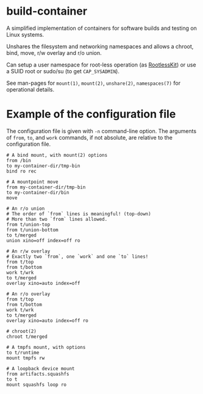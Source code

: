 # build-container

A simplified implementation of containers for software builds and testing on Linux systems.

Unshares the filesystem and networking namespaces and allows a chroot, bind, move, r/w overlay and r/o union.

Can setup a user namespace for root-less operation (as [RootlessKit](https://github.com/rootless-containers/rootlesskit)) or use a SUID root or sudo/su (to get `CAP_SYSADMIN`).

See man-pages for `mount(1)`, `mount(2)`, `unshare(2)`, `namespaces(7)` for operational details.

# Example of the configuration file

The configuration file is given with `-n` command-line option.
The arguments of `from`, `to`, and `work` commands, if not absolute, are
relative to the configuration file.

```
# A bind mount, with mount(2) options
from /bin
to my-container-dir/tmp-bin
bind ro rec

# A mountpoint move
from my-container-dir/tmp-bin
to my-container-dir/bin
move

# An r/o union
# The order of `from` lines is meaningful! (top-down)
# More than two `from` lines allowed.
from t/union-top
from t/union-bottom
to t/merged
union xino=off index=off ro

# An r/w overlay
# Exactly two `from`, one `work` and one `to` lines!
from t/top
from t/bottom
work t/wrk
to t/merged
overlay xino=auto index=off

# An r/o overlay
from t/top
from t/bottom
work t/wrk
to t/merged
overlay xino=auto index=off ro

# chroot(2)
chroot t/merged

# A tmpfs mount, with options
to t/runtime
mount tmpfs rw

# A loopback device mount
from artifacts.squashfs
to t
mount squashfs loop ro

```
